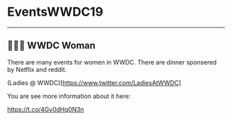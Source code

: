 # EventsWWDC19






__________________________________________________ 


## 👩🏼‍💻 WWDC Woman 

There are many events for women in WWDC. There are dinner sponsered by Netflix and reddit. 

(Ladies @ WWDC)[https://www.twitter.com/LadiesAtWWDC]

You are see more information about it here: 

https://t.co/4Gv0dHq0N3n
